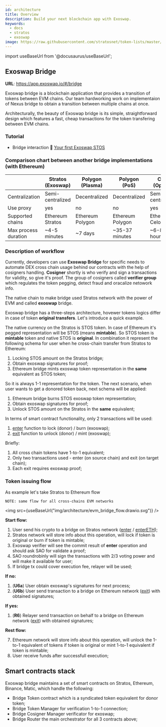 ```yaml
---
id: architecture
title: Overview
description: Build your next blockchain app with Exoswap.
keywords:
  - docs
  - stratos
  - exoswap
image: https://raw.githubusercontent.com/stratosnet/token-lists/master/logo.svg
---
```

import useBaseUrl from '@docusaurus/useBaseUrl';

## Exoswap Bridge

**URL**: https://app.exoswap.io/#/bridge

Exoswap bridge is a blockchain application that provides a transition of tokens between EVM chains. Our team hardworking work on implementaion of Nexus bridge to obtain a transition between multiple chains at once.

Architecturally, the beauty of Exoswap bridge is its simple, straightforward design which features a fast, cheap transactions for the token transfering between EVM chains.

### Tutorial
* Bridge interaction :movie_camera: [Your first Exoswap STOS](https://www.youtube.com)

### Comparison chart between another bridge implementations (with Ethereum)

|                      | Stratos (Exoswap)   | Polygon (Plasma)      | Polygon (PoS)         | Celo (Optics)          |
|----------------------|-------------------------|-----------------------|-----------------------|------------------------|
| Centralization       | Semi-centralized        | Decentralized         | Decentralized         | Semi-centralized       |
| Use proxy            | yes                     | no                    | no                    | yes                    |
| Supported chains     | Ethereum<br/> Stratos   | Ethereum<br/> Polygon | Ethereum<br/> Polygon | Ethereum<br/> Celo     |
| Max process duration | ~4-5 minutes            | ~7 days               | ~35-37 minutes        | ~6-8 hours             |

### Description of workflow

Currently, developers can use **Exoswap Bridge** for specific needs to automate DEX cross chain usage behind our contracts with the help of cosigners handling. **Cosigner** shortly is who verify and sign a transactions for validity, so give it's proof. The group of cosigners called **verifier group** which regulates the token pegging, detect fraud and oracalize netowork info.

The native chain to make bridge used Stratos network with the power of EVM and called **exoswap** bridge.

Exoswap bridge has a three-steps architecture, hovewer tokens logics differ in case of token **original transfers**. Let's introduce a quick example.

The native currency on the Stratos is STOS token. In case of Ethereum it's pegged representation will be STOS (means **mintable**). So STOS token is **mintable** token and native STOS is **original**. In combination it represent the following schema for user when he cross-chain transfer from Stratos to Ethereum:

1. Locking STOS amount on the Stratos bridge;
2. Obtain exoswap signatures for proof;
3. Ethereum bridge mints exoswap token representation in the **same** equivalent as STOS token;

So it is always 1-1 representation for the token.
The next scenario, when user wants to get a donored token back, next schema will be applied:

1. Ethereum bridge burns STOS exoswap token representation;
2. Obtain exoswap signatures for proof;
3. Unlock STOS amount on the Stratos in the **same** equivalent;

In terms of smart contract functionality, only 2 transactions will be used:
1. [enter](/docs/bridge/contracts/bridge-router#enter) function to lock (donor) / burn (exoswap);
2. [exit](/docs/bridge/contracts/bridge-router#exit) function to unlock (donor) / mint (exoswap);

Briefly:
1. All cross chain tokens have 1-to-1 equivalent;
2. Only two transactions used - enter (on source chain) and exit (on target chain);
3. Each exit requires exoswap proof;

### Token issuing flow

As example let's take Stratos to Ethereum flow

`NOTE: same flow for all cross-chains EVM networks`

<img src={useBaseUrl("img/architecture/evm_bridge_flow.drawio.svg")} />

**Start flow:**

1. User send his crypto to a bridge on Stratos network ([enter](/docs/bridge/contracts/bridge-router#enter) / [enterETH](/docs/bridge/contracts/bridge-router#enterETH));
2. Stratos network will store info about this operation, will lock if token is original or burn if token is mintable;
3. Exoswap verifier will see the commit result of **enter** operation and should ask SAO for validate a proof;
4. SAO roundrobinly will sign the transactions with 2/3 voting power and will make it available for user;
5. If bridge tx could cover execution fee, relayer will be used;

**If no:**

1. (**U6a**) User obtain exoswap's signatures for next process;
2. (**U6b**) User send transaction to a bridge on Ethereum network ([exit](/docs/bridge/contracts/bridge-router#exit)) with obtained signatures;

**If yes:**

1. (**R6**) Relayer send transaction on behalf to a bridge on Ethereum network ([exit](/docs/bridge/contracts/bridge-router#exit)) with obtained signatures;


**Rest flow:**

7. Ethereum network will store info about this operation, will unlock the 1-to-1 equivalent of tokens if token is original or mint 1-to-1 equivalent if token is mintable;
8. User receive funds after successfull execution;

## Smart contracts stack

Exoswap bridge maintains a set of smart contracts on Stratos, Ethereum, Binance, Matic, which handle the following:

- Bridge Token contract which is a syndicated token equivalent for donor token;
- Bridge Token Manager for verification 1-to-1 connection;
- Bridge Cosigner Manager verificator for exoswap;
- Bridge Router the main orchestrator for all 3 contracts above;
